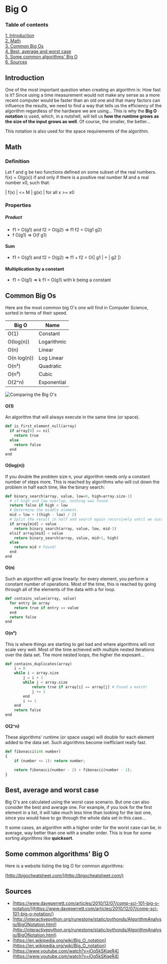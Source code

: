 # Big O

### Table of contents

[1. Introduction](#introduction)  
[2. Math](#math)  
[3. Common Big Os](#bigo)  
[4. Best, average and worst case](#worst)  
[5. Some common algorithms' Big O](#algorithms)  
[6. Sources](#sources)  


<a name="introduction"></a>

## Introduction

One of the most important question when creating an algorithm is: How fast is it? Since using a time measurement would not make any sense as a more recent computer would be faster than an old one and that many factors can influence the results, we need to find a way that tells us the efficiency of the algorithm regardless of the hardware we are using... This is why the **Big O notation** is used, which, in a nutshell, will tell us **how the runtime grows as the size of the input grows as well**. Of course, the smaller, the better...

This notation is also used for the space requirements of the algorithm.

<a name="math"></a>

## Math

### Definition

Let f and g be two functions defined on some subset of the real numbers. f(x) = O(g(x)) if and only if there is a positive real number M and a real number x0, such that:

| f(x) | <= M | g(x) | for all x >= x0

### Properties

##### Product

* f1 = O(g1) and f2 = O(g2) ⇒ f1 f2 = O(g1 g2)
* f O(g1) ⇒ O(f g1)

#### Sum

* f1 = O(g1) and f2 = O(g2) ⇒ f1 + f2 = O(| g1 | + | g2 |)

#### Multiplication by a constant

* f1 = O(g1) ⇒ k f1 = O(g1) with k being a constant

<a name="bigo"></a>

## Common Big Os

Here are the most common big O's one will find in Computer Science, sorted in terms of their speed.

Big O | Name |
--- | --- |
O(1) | Constant |
O(log(n)) | Logarithmic |
O(n) | Linear |
O(n log(n)) | Log Linear |
O(n²) | Quadratic |
O(n³) | Cubic |
O(2^n) | Exponential |

![Comparing the Big O's](http://interactivepython.org/runestone/static/pythonds/_images/newplot.png)




#### O(1)

An algorithm that will always execute in the same time (or space). 

```python
def is_first_element_null(array)
  if array[0] == nil
    return true
  else
    return false
  end
end
```
#### O(log(n))

If you double the problem size n, your algorithm needs only a constant number of steps more. This is reached by algorithms who will cut down the problem in half each time, like the binary search:

```python
def binary_search(array, value, low=0, high=array.size-1)
  # if high and low overlap, nothing was found.
  return false if high < low
  # Determine the middle element.
  mid = low + ((high - low) / 2)
  # Split the result in half and search again recursively until we succeed.
  if array[mid] > value
    return binary_search(array, value, low, mid-1)
  elsif array[mid] < value
    return binary_search(array, value, mid+1, high)
  else
    return mid # Found!
  end
end
```
 
#### O(n)

Such an algorithm will grow linearly: for every element, you perform a constant number of operations. Most of the time, this is reached by going through all of the elements of the data with a for loop.

```python
def contains_value(array, value)
  for entry in array
    return true if entry == value
  end
  return false
end
```

#### O(n²)

This is where things are starting to get bad and where algorithms will not scale very well. Most of the time achieved with multiple nested iterations over the data set. The more nested loops, the higher the exposant...

```python
def contains_duplicates(array)
    i = 0
    while i < array.size
        j = i + 1
        while j < array.size
            return true if array[i] == array[j] # Found a match!
            j += 1
        end
        i += 1
    end
    return false
end

```

#### O(2^n)

These algorithms' runtime (or space usage) will double for each element added to the data set. Such algorithms become inefficiant really fast.

```python
def fibonacci(int number)
{
    if (number <= 1): return number;

    return fibonacci(number - 2) + fibonacci(number - 1);
}
```

<a name="worst"></a>

## Best, average and worst case

Big O's are calculated using the worst case scenario. But one can also consider the best and average one. For example, if you look for the first element in a list, it will take much less time than looking for the last one, since you would have to go through the whole data set in this case... 

It some cases, an algorithm with a higher order for the worst case can be, in average, way better than one with a smaller order. This is true for some sorting algorithms like **quicksort**. 

<a name="algorithms"></a>

## Some common algorithms' Big O

Here is a website listing the big O for common algorithms:

[http://bigocheatsheet.com/](http://bigocheatsheet.com/)

<a name="sources"></a>

## Sources

* [https://www.daveperrett.com/articles/2010/12/07/comp-sci-101-big-o-notation/](https://www.daveperrett.com/articles/2010/12/07/comp-sci-101-big-o-notation/)
* [http://interactivepython.org/runestone/static/pythonds/AlgorithmAnalysis/BigONotation.html](http://interactivepython.org/runestone/static/pythonds/AlgorithmAnalysis/BigONotation.html)
* [https://en.wikipedia.org/wiki/Big_O_notation](https://en.wikipedia.org/wiki/Big_O_notation)
* [https://www.youtube.com/watch?v=iOq5kSKqeR4](https://www.youtube.com/watch?v=iOq5kSKqeR4)
